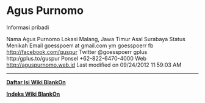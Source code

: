 # Agus Purnomo

Informasi pribadi

Nama    Agus Purnomo
Lokasi  Malang, Jawa Timur
Asal    Surabaya
Status  Menikah
Email   goesspoerr at gmail.com
ym      goesspoerr
fb      ​http://facebook.com/guspur
Twitter @goesspoerr
gplus   http:/gplus.to/guspur
Ponsel  +62-822-6470-4000
Web     ​http://aguspurnomo.web.id
Last modified on 09/24/2012 11:59:03 AM
 
---
[**Daftar Isi Wiki BlankOn**](/DaftarIsi/README.md)
 
[**Indeks Wiki BlankOn**](/Indeks.md)
